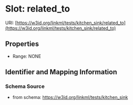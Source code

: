 # Slot: related_to

URI: [https://w3id.org/linkml/tests/kitchen_sink/related_to](https://w3id.org/linkml/tests/kitchen_sink/related_to)



<!-- no inheritance hierarchy -->


## Properties

 * Range: NONE



## Identifier and Mapping Information







### Schema Source


* from schema: https://w3id.org/linkml/tests/kitchen_sink



